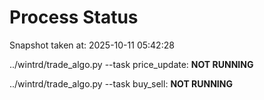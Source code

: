 # Process Status

Snapshot taken at: 2025-10-11 05:42:28

../wintrd/trade_algo.py --task price_update: **NOT RUNNING**

../wintrd/trade_algo.py --task buy_sell: **NOT RUNNING**

